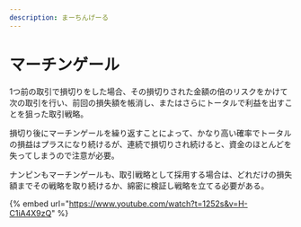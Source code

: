 ```yaml
---
description: まーちんげーる
---
```


# マーチンゲール

1つ前の取引で損切りをした場合、その損切りされた金額の倍のリスクをかけて次の取引を行い、前回の損失額を帳消し、またはさらにトータルで利益を出すことを狙った取引戦略。

損切り後にマーチンゲールを繰り返すことによって、かなり高い確率でトータルの損益はプラスになり続けるが、連続で損切りされ続けると、資金のほとんどを失ってしまうので注意が必要。

ナンピンもマーチンゲールも、取引戦略として採用する場合は、どれだけの損失額までその戦略を取り続けるか、綿密に検証し戦略を立てる必要がある。



{% embed url="https://www.youtube.com/watch?t=1252s&v=H-C1iA4X9zQ" %}

